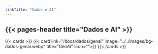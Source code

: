 ```yaml
---
linkTitle: "Dados e AI"
---
```


{{< pages-header title="Dados e AI" >}}
---

{{< cards >}}
{{< card link="/docs/dados/genai" image="../../images/bg-dados-genai.webp" title="GenAI" icon="">}}
{{< /cards >}}